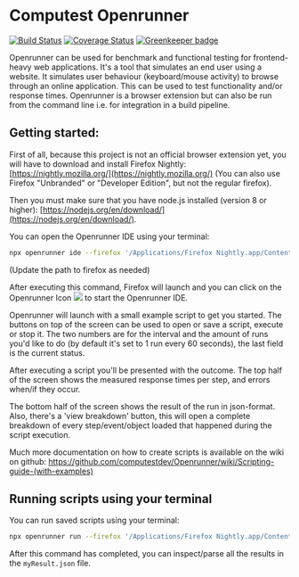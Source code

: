 # Computest Openrunner
[![Build Status](https://travis-ci.org/computestdev/Openrunner.svg?branch=master)](https://travis-ci.org/computestdev/Openrunner) [![Coverage Status](https://coveralls.io/repos/github/computestdev/Openrunner/badge.svg?branch=master)](https://coveralls.io/github/computestdev/Openrunner?branch=master) [![Greenkeeper badge](https://badges.greenkeeper.io/computestdev/Openrunner.svg)](https://greenkeeper.io/)



Openrunner can be used for benchmark and functional testing for frontend-heavy web applications. It's a tool that simulates an end user using a website. It simulates user behaviour (keyboard/mouse activity) to browse through an online application. This can be used to test functionality and/or response times. Openrunner is a browser extension but can also be run from the command line i.e. for integration in a build pipeline.

## Getting started:

First of all, because this project is not an official browser extension yet, you will have to download and install Firefox Nightly: [https://nightly.mozilla.org/](https://nightly.mozilla.org/) (You can also use Firefox "Unbranded" or "Developer Edition", but not the regular firefox).

Then you must make sure that you have node.js installed (version 8 or higher): [https://nodejs.org/en/download/](https://nodejs.org/en/download/).

You can open the Openrunner IDE using your terminal:

```bash
npx openrunner ide --firefox '/Applications/Firefox Nightly.app/Contents/MacOS/firefox'
```
(Update the path to firefox as needed)

After executing this command, Firefox will launch and you can click on the Openrunner Icon ![](icons/openrunner-16.png) to start the Openrunner IDE.

Openrunner will launch with a small example script to get you started. The buttons on top of the screen can be used to open or save a script, execute or stop it. The two numbers are for the interval and the amount of runs you'd like to do (by default it's set to 1 run every 60 seconds), the last field is the current status.

After executing a script you'll be presented with the outcome. The top half of the screen shows the measured response times per step, and errors when/if they occur.

The bottom half of the screen shows the result of the run in json-format. Also, there's a 'view breakdown' button, this will open a complete breakdown of every step/event/object loaded that happened during the script execution.

Much more documentation on how to create scripts is available on the wiki on github: https://github.com/computestdev/Openrunner/wiki/Scripting-guide-(with-examples)

## Running scripts using your terminal
You can run saved scripts using your terminal:

```bash
npx openrunner run --firefox '/Applications/Firefox Nightly.app/Contents/MacOS/firefox' --script myScript.js --result myResult.json --headless
```

After this command has completed, you can inspect/parse all the results in the `myResult.json` file.

